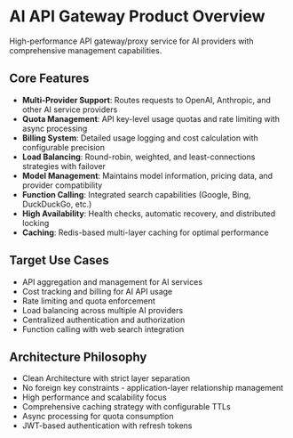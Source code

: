 # AI API Gateway Product Overview

High-performance API gateway/proxy service for AI providers with comprehensive management capabilities.

## Core Features

- **Multi-Provider Support**: Routes requests to OpenAI, Anthropic, and other AI service providers
- **Quota Management**: API key-level usage quotas and rate limiting with async processing
- **Billing System**: Detailed usage logging and cost calculation with configurable precision
- **Load Balancing**: Round-robin, weighted, and least-connections strategies with failover
- **Model Management**: Maintains model information, pricing data, and provider compatibility
- **Function Calling**: Integrated search capabilities (Google, Bing, DuckDuckGo, etc.)
- **High Availability**: Health checks, automatic recovery, and distributed locking
- **Caching**: Redis-based multi-layer caching for optimal performance

## Target Use Cases

- API aggregation and management for AI services
- Cost tracking and billing for AI API usage
- Rate limiting and quota enforcement
- Load balancing across multiple AI providers
- Centralized authentication and authorization
- Function calling with web search integration

## Architecture Philosophy

- Clean Architecture with strict layer separation
- No foreign key constraints - application-layer relationship management
- High performance and scalability focus
- Comprehensive caching strategy with configurable TTLs
- Async processing for quota consumption
- JWT-based authentication with refresh tokens